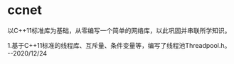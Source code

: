 # ccnet

以C++11标准库为基础，从零编写一个简单的网络库，以此巩固并串联所学知识。

1.基于C++11标准的线程库、互斥量、条件变量等，编写了线程池Threadpool.h。     --2020/12/24
